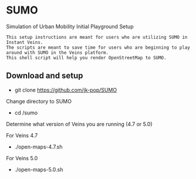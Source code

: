 # SUMO
Simulation of Urban Mobility Initial Playground Setup

```
This setup instructions are meant for users who are utilizing SUMO in Instant Veins.
The scripts are meant to save time for users who are beginning to play around with SUMO in the Veins platform.
This shell script will help you render OpenStreetMap to SUMO.
```
## Download and setup

* git clone https://github.com/jk-pop/SUMO

Change directory to SUMO
* cd /sumo

Determine what version of Veins you are running (4.7 or 5.0)

For Veins 4.7
* ./open-maps-4.7.sh

For Veins 5.0

* ./open-maps-5.0.sh
